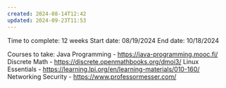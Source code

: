 ```yaml
---
created: 2024-08-14T12:42
updated: 2024-09-23T11:53
---
```

Time to complete: 12 weeks
Start date: 08/19/2024
End date: 10/18/2024

Courses to take: 
Java Programming - https://java-programming.mooc.fi/
Discrete Math - https://discrete.openmathbooks.org/dmoi3/
Linux Essentials - https://learning.lpi.org/en/learning-materials/010-160/
Networking Security - https://www.professormesser.com/